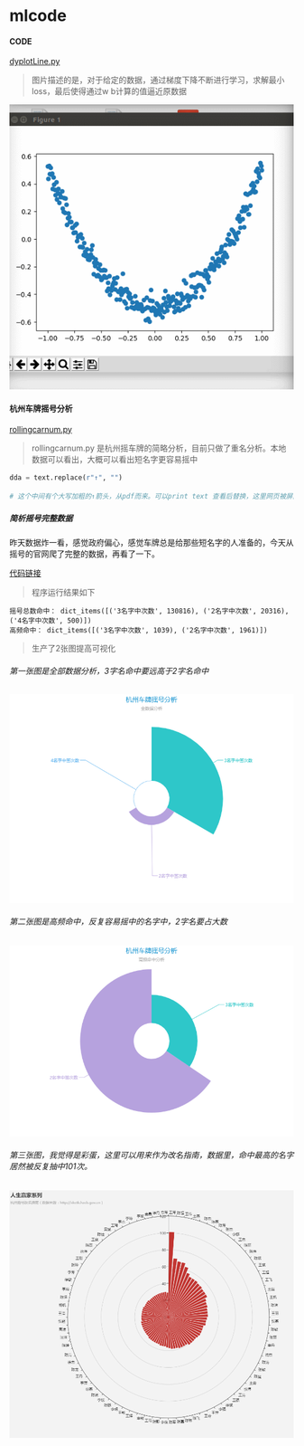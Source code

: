 # mlcode

#### CODE
[dyplotLine.py](https://github.com/charlesld/mlcode/blob/master/dyplotLine.py)

> 图片描述的是，对于给定的数据，通过梯度下降不断进行学习，求解最小loss，最后使得通过w b计算的值逼近原数据

![tensor学习动态](https://github.com/charlesld/mlcode/blob/master/tensordygraphic.gif)



#### 杭州车牌摇号分析

[rollingcarnum.py](https://github.com/charlesld/mlcode/blob/master/rollingcarnum.py)
> rollingcarnum.py 是杭州摇车牌的简略分析，目前只做了重名分析。本地数据可以看出，大概可以看出短名字更容易摇中

```python
dda = text.replace(r"↑", "")

# 这个中间有个大写加粗的↑箭头，从pdf而来。可以print text 查看后替换，这里网页被屏蔽。。
```

##### 简析摇号完整数据

昨天数据炸一看，感觉政府偏心，感觉车牌总是给那些短名字的人准备的，今天从摇号的官网爬了完整的数据，再看了一下。

[代码链接](https://github.com/charlesld/mlcode/blob/master/rollingcarcard/crawlrolldata.py)

> 程序运行结果如下

```shell
摇号总数命中： dict_items([('3名字中次数', 130816), ('2名字中次数', 20316), ('4名字中次数', 500)])
高频命中： dict_items([('3名字中次数', 1039), ('2名字中次数', 1961)])
```

> 生产了2张图提高可视化

###### 第一张图是全部数据分析，3字名命中要远高于2字名命中

![全数据分析](https://github.com/charlesld/mlcode/blob/master/pics/hzyh1.png)

###### 第二张图是高频命中，反复容易摇中的名字中，2字名要占大数

![车牌摇号分析](https://github.com/charlesld/mlcode/blob/master/pics/hzyh2.png)

###### 第三张图，我觉得是彩蛋，这里可以用来作为改名指南，数据里，命中最高的名字居然被反复抽中101次。

![改名指南](https://github.com/charlesld/mlcode/blob/master/pics/image2.png)
